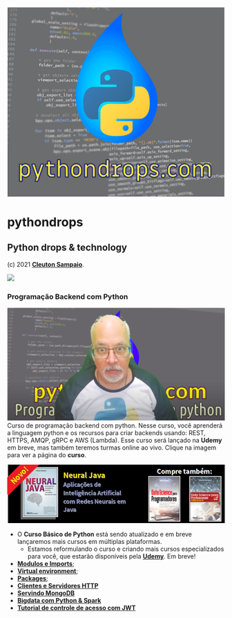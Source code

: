![](./logo.png)
# pythondrops
## Python drops &amp; technology

(c) 2021 [**Cleuton Sampaio**](https://github.com/cleuton).

![](./new.png)
### Programação Backend com Python
[![](./backend.png)](https://www.udemy.com/course/programacao-backend-com-python/?referralCode=66FCB81EBF2D08B0FF7D)
Curso de programação backend com python. Nesse curso, você aprenderá a linguagem python e os recursos para criar backends usando: REST, HTTPS, AMQP, gRPC e AWS (Lambda). Esse curso será lançado na **Udemy** em breve, mas também teremos turmas online ao vivo. 
Clique na imagem para ver a página do **curso**.

[![](./banner_livros2.png)](https://www.lcm.com.br/site/#livros/busca?term=cleuton)

- O **Curso Básico de Python** está sendo atualizado e em breve lançaremos mais cursos em múltiplas plataformas. 
    - Estamos reformulando o curso e criando mais cursos especializados para você, que estarão disponíveis pela [**Udemy**](http://udemy.com). Em breve!
- [**Modulos e Imports**](./modulos_imports);
- [**Virtual environment**](./virtual_environment);
- [**Packages**](./packages);
- [**Clientes e Servidores HTTP**](./clientes_servidores)
- [**Servindo MongoDB**](./servindo_mongodb)
- [**Bigdata com Python & Spark**](./bigdata)
- [**Tutorial de controle de acesso com JWT**](https://github.com/cleuton/jwt/blob/master/README.md)
